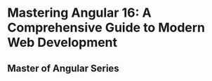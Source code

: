 # Mastering Angular 16: A Comprehensive Guide to Modern Web Development
## Master of Angular Series
